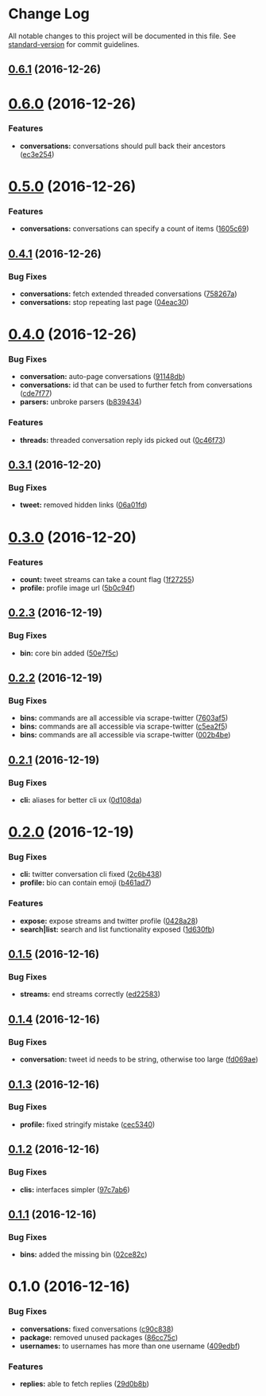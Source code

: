 # Change Log

All notable changes to this project will be documented in this file. See [standard-version](https://github.com/conventional-changelog/standard-version) for commit guidelines.

<a name="0.6.1"></a>
## [0.6.1](https://github.com/sebinsua/scrape-twitter/compare/v0.6.0...v0.6.1) (2016-12-26)



<a name="0.6.0"></a>
# [0.6.0](https://github.com/sebinsua/scrape-twitter/compare/v0.5.0...v0.6.0) (2016-12-26)


### Features

* **conversations:** conversations should pull back their ancestors ([ec3e254](https://github.com/sebinsua/scrape-twitter/commit/ec3e254))



<a name="0.5.0"></a>
# [0.5.0](https://github.com/sebinsua/scrape-twitter/compare/v0.4.1...v0.5.0) (2016-12-26)


### Features

* **conversations:** conversations can specify a count of items ([1605c69](https://github.com/sebinsua/scrape-twitter/commit/1605c69))



<a name="0.4.1"></a>
## [0.4.1](https://github.com/sebinsua/scrape-twitter/compare/v0.4.0...v0.4.1) (2016-12-26)


### Bug Fixes

* **conversations:** fetch extended threaded conversations ([758267a](https://github.com/sebinsua/scrape-twitter/commit/758267a))
* **conversations:** stop repeating last page ([04eac30](https://github.com/sebinsua/scrape-twitter/commit/04eac30))



<a name="0.4.0"></a>
# [0.4.0](https://github.com/sebinsua/scrape-twitter/compare/v0.3.1...v0.4.0) (2016-12-26)


### Bug Fixes

* **conversation:** auto-page conversations ([91148db](https://github.com/sebinsua/scrape-twitter/commit/91148db))
* **conversations:** id that can be used to further fetch from conversations ([cde7f77](https://github.com/sebinsua/scrape-twitter/commit/cde7f77))
* **parsers:** unbroke parsers ([b839434](https://github.com/sebinsua/scrape-twitter/commit/b839434))


### Features

* **threads:** threaded conversation reply ids picked out ([0c46f73](https://github.com/sebinsua/scrape-twitter/commit/0c46f73))



<a name="0.3.1"></a>
## [0.3.1](https://github.com/sebinsua/scrape-twitter/compare/v0.3.0...v0.3.1) (2016-12-20)


### Bug Fixes

* **tweet:** removed hidden links ([06a01fd](https://github.com/sebinsua/scrape-twitter/commit/06a01fd))



<a name="0.3.0"></a>
# [0.3.0](https://github.com/sebinsua/scrape-twitter/compare/v0.2.3...v0.3.0) (2016-12-20)


### Features

* **count:** tweet streams can take a count flag ([1f27255](https://github.com/sebinsua/scrape-twitter/commit/1f27255))
* **profile:** profile image url ([5b0c94f](https://github.com/sebinsua/scrape-twitter/commit/5b0c94f))



<a name="0.2.3"></a>
## [0.2.3](https://github.com/sebinsua/scrape-twitter/compare/v0.2.2...v0.2.3) (2016-12-19)


### Bug Fixes

* **bin:** core bin added ([50e7f5c](https://github.com/sebinsua/scrape-twitter/commit/50e7f5c))



<a name="0.2.2"></a>
## [0.2.2](https://github.com/sebinsua/scrape-twitter/compare/v0.2.1...v0.2.2) (2016-12-19)


### Bug Fixes

* **bins:** commands are all accessible via scrape-twitter ([7603af5](https://github.com/sebinsua/scrape-twitter/commit/7603af5))
* **bins:** commands are all accessible via scrape-twitter ([c5ea2f5](https://github.com/sebinsua/scrape-twitter/commit/c5ea2f5))
* **bins:** commands are all accessible via scrape-twitter ([002b4be](https://github.com/sebinsua/scrape-twitter/commit/002b4be))



<a name="0.2.1"></a>
## [0.2.1](https://github.com/sebinsua/scrape-twitter/compare/v0.2.0...v0.2.1) (2016-12-19)


### Bug Fixes

* **cli:** aliases for better cli ux ([0d108da](https://github.com/sebinsua/scrape-twitter/commit/0d108da))



<a name="0.2.0"></a>
# [0.2.0](https://github.com/sebinsua/scrape-twitter/compare/v0.1.5...v0.2.0) (2016-12-19)


### Bug Fixes

* **cli:** twitter conversation cli fixed ([2c6b438](https://github.com/sebinsua/scrape-twitter/commit/2c6b438))
* **profile:** bio can contain emoji ([b461ad7](https://github.com/sebinsua/scrape-twitter/commit/b461ad7))


### Features

* **expose:** expose streams and twitter profile ([0428a28](https://github.com/sebinsua/scrape-twitter/commit/0428a28))
* **search|list:** search and list functionality exposed ([1d630fb](https://github.com/sebinsua/scrape-twitter/commit/1d630fb))



<a name="0.1.5"></a>
## [0.1.5](https://github.com/sebinsua/scrape-twitter/compare/v0.1.4...v0.1.5) (2016-12-16)


### Bug Fixes

* **streams:** end streams correctly ([ed22583](https://github.com/sebinsua/scrape-twitter/commit/ed22583))



<a name="0.1.4"></a>
## [0.1.4](https://github.com/sebinsua/scrape-twitter/compare/v0.1.3...v0.1.4) (2016-12-16)


### Bug Fixes

* **conversation:** tweet id needs to be string, otherwise too large ([fd069ae](https://github.com/sebinsua/scrape-twitter/commit/fd069ae))



<a name="0.1.3"></a>
## [0.1.3](https://github.com/sebinsua/scrape-twitter/compare/v0.1.2...v0.1.3) (2016-12-16)


### Bug Fixes

* **profile:** fixed stringify mistake ([cec5340](https://github.com/sebinsua/scrape-twitter/commit/cec5340))



<a name="0.1.2"></a>
## [0.1.2](https://github.com/sebinsua/scrape-twitter/compare/v0.1.1...v0.1.2) (2016-12-16)


### Bug Fixes

* **clis:** interfaces simpler ([97c7ab6](https://github.com/sebinsua/scrape-twitter/commit/97c7ab6))



<a name="0.1.1"></a>
## [0.1.1](https://github.com/sebinsua/scrape-twitter/compare/v0.1.0...v0.1.1) (2016-12-16)


### Bug Fixes

* **bins:** added the missing bin ([02ce82c](https://github.com/sebinsua/scrape-twitter/commit/02ce82c))



<a name="0.1.0"></a>
# 0.1.0 (2016-12-16)


### Bug Fixes

* **conversations:** fixed conversations ([c90c838](https://github.com/sebinsua/scrape-twitter/commit/c90c838))
* **package:** removed unused packages ([86cc75c](https://github.com/sebinsua/scrape-twitter/commit/86cc75c))
* **usernames:** to usernames has more than one username ([409edbf](https://github.com/sebinsua/scrape-twitter/commit/409edbf))


### Features

* **replies:** able to fetch replies ([29d0b8b](https://github.com/sebinsua/scrape-twitter/commit/29d0b8b))
